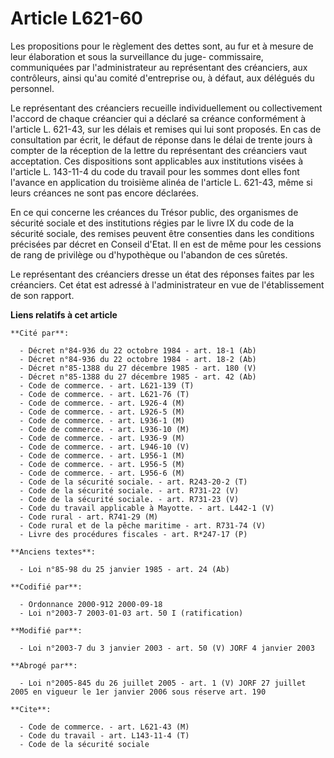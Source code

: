 # Article L621-60

Les propositions pour le règlement des dettes sont, au fur et à mesure de leur élaboration et sous la surveillance du juge-
commissaire, communiquées par l'administrateur au représentant des créanciers, aux contrôleurs, ainsi qu'au comité
d'entreprise ou, à défaut, aux délégués du personnel.

Le représentant des créanciers recueille individuellement ou collectivement l'accord de chaque créancier qui a déclaré sa
créance conformément à l'article L. 621-43, sur les délais et remises qui lui sont proposés. En cas de consultation par
écrit, le défaut de réponse dans le délai de trente jours à compter de la réception de la lettre du représentant des
créanciers vaut acceptation. Ces dispositions sont applicables aux institutions visées à l'article L. 143-11-4 du code du
travail pour les sommes dont elles font l'avance en application du troisième alinéa de l'article L. 621-43, même si leurs
créances ne sont pas encore déclarées.

En ce qui concerne les créances du Trésor public, des organismes de sécurité sociale et des institutions régies par le livre
IX du code de la sécurité sociale, des remises peuvent être consenties dans les conditions précisées par décret en Conseil
d'Etat. Il en est de même pour les cessions de rang de privilège ou d'hypothèque ou l'abandon de ces sûretés.

Le représentant des créanciers dresse un état des réponses faites par les créanciers. Cet état est adressé à l'administrateur
en vue de l'établissement de son rapport.

**Liens relatifs à cet article**

	**Cité par**:

	  - Décret n°84-936 du 22 octobre 1984 - art. 18-1 (Ab)
	  - Décret n°84-936 du 22 octobre 1984 - art. 18-2 (Ab)
	  - Décret n°85-1388 du 27 décembre 1985 - art. 180 (V)
	  - Décret n°85-1388 du 27 décembre 1985 - art. 42 (Ab)
	  - Code de commerce. - art. L621-139 (T)
	  - Code de commerce. - art. L621-76 (T)
	  - Code de commerce. - art. L926-4 (M)
	  - Code de commerce. - art. L926-5 (M)
	  - Code de commerce. - art. L936-1 (M)
	  - Code de commerce. - art. L936-10 (M)
	  - Code de commerce. - art. L936-9 (M)
	  - Code de commerce. - art. L946-10 (V)
	  - Code de commerce. - art. L956-1 (M)
	  - Code de commerce. - art. L956-5 (M)
	  - Code de commerce. - art. L956-6 (M)
	  - Code de la sécurité sociale. - art. R243-20-2 (T)
	  - Code de la sécurité sociale. - art. R731-22 (V)
	  - Code de la sécurité sociale. - art. R731-23 (V)
	  - Code du travail applicable à Mayotte. - art. L442-1 (V)
	  - Code rural - art. R741-29 (M)
	  - Code rural et de la pêche maritime - art. R731-74 (V)
	  - Livre des procédures fiscales - art. R*247-17 (P)

	**Anciens textes**:

	  - Loi n°85-98 du 25 janvier 1985 - art. 24 (Ab)

	**Codifié par**:

	  - Ordonnance 2000-912 2000-09-18
	  - Loi n°2003-7 2003-01-03 art. 50 I (ratification)

	**Modifié par**:

	  - Loi n°2003-7 du 3 janvier 2003 - art. 50 (V) JORF 4 janvier 2003

	**Abrogé par**:

	  - Loi n°2005-845 du 26 juillet 2005 - art. 1 (V) JORF 27 juillet 2005 en vigueur le 1er janvier 2006 sous réserve art. 190

	**Cite**:

	  - Code de commerce. - art. L621-43 (M)
	  - Code du travail - art. L143-11-4 (T)
	  - Code de la sécurité sociale
